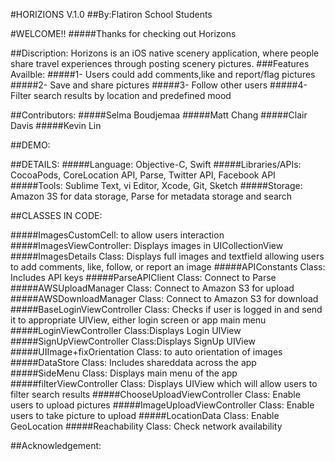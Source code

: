 
#HORIZIONS V.1.0
##By:Flatiron School Students


#WELCOME!!
#####Thanks for checking out Horizons

##Discription:
Horizons is an iOS native scenery application, where people share travel experiences through posting scenery pictures.
###Features Availble:
#####1- Users could add comments,like and report/flag pictures
#####2- Save and share pictures
#####3- Follow other users
#####4- Filter search results by location and predefined mood

##Contributors:
#####Selma Boudjemaa
#####Matt Chang
#####Clair Davis
#####Kevin Lin

##DEMO:





##DETAILS:
#####Language: Objective-C, Swift
#####Libraries/APIs: CocoaPods, CoreLocation API, Parse, Twitter API, Facebook API
#####Tools: Sublime Text, vi Editor, Xcode, Git, Sketch
#####Storage: Amazon 3S for data storage, Parse for metadata storage and search

##CLASSES IN CODE:

#####ImagesCustomCell: to allow users interaction
#####ImagesViewController: Displays images in UICollectionView
#####ImagesDetails Class: Displays full images and textfield allowing users to add comments, like, follow, or report an image
#####APIConstants Class: Includes API keys
#####ParseAPIClient Class: Connect to Parse
#####AWSUploadManager Class: Connect to Amazon S3 for upload
#####AWSDownloadManager Class: Connect to Amazon S3 for download
#####BaseLoginViewController Class: Checks if user is logged in and send it to appropriate UIView, either login screen or app main menu
#####LoginViewController Class:Displays Login UIView
#####SignUpViewController Class:Displays SignUp UIView
#####UIImage+fixOrientation Class: to auto orientation of images
#####DataStore Class: Includes shareddata across the app
#####SideMenu Class: Displays main menu of the app
#####filterViewController Class: Displays UIView which will allow users to filter search results
#####ChooseUploadViewController Class: Enable users to upload pictures
#####ImageUploadViewController Class: Enable users to take picture to upload
#####LocationData Class: Enable GeoLocation
#####Reachability Class: Check network availability




##Acknowledgement:





